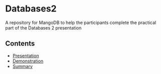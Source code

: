 # Databases2
A repository for MangoDB to help the participants complete the practical part of the Databases 2 presentation

## Contents

- [Presentation](https://github.com/AnnaZhakhyan/Databases2/blob/main/mongoDB.pdf)
- [Demonstration](./Demonstration/Practical.md)
- [Summary]()
